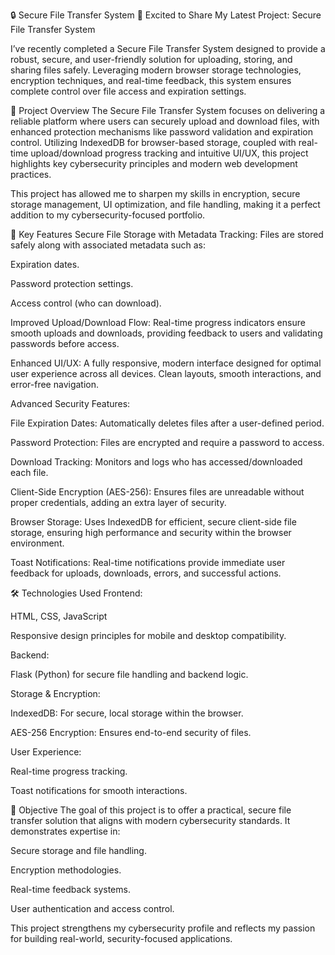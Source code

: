 🔒 Secure File Transfer System
🚀 Excited to Share My Latest Project: Secure File Transfer System

I’ve recently completed a Secure File Transfer System designed to provide a robust, secure, and user-friendly solution for uploading, storing, and sharing files safely. Leveraging modern browser storage technologies, encryption techniques, and real-time feedback, this system ensures complete control over file access and expiration settings.

🚀 Project Overview
The Secure File Transfer System focuses on delivering a reliable platform where users can securely upload and download files, with enhanced protection mechanisms like password validation and expiration control. Utilizing IndexedDB for browser-based storage, coupled with real-time upload/download progress tracking and intuitive UI/UX, this project highlights key cybersecurity principles and modern web development practices.

This project has allowed me to sharpen my skills in encryption, secure storage management, UI optimization, and file handling, making it a perfect addition to my cybersecurity-focused portfolio.

🔑 Key Features
Secure File Storage with Metadata Tracking:
Files are stored safely along with associated metadata such as:

Expiration dates.

Password protection settings.

Access control (who can download).

Improved Upload/Download Flow:
Real-time progress indicators ensure smooth uploads and downloads, providing feedback to users and validating passwords before access.

Enhanced UI/UX:
A fully responsive, modern interface designed for optimal user experience across all devices. Clean layouts, smooth interactions, and error-free navigation.

Advanced Security Features:

File Expiration Dates: Automatically deletes files after a user-defined period.

Password Protection: Files are encrypted and require a password to access.

Download Tracking: Monitors and logs who has accessed/downloaded each file.

Client-Side Encryption (AES-256): Ensures files are unreadable without proper credentials, adding an extra layer of security.

Browser Storage:
Uses IndexedDB for efficient, secure client-side file storage, ensuring high performance and security within the browser environment.

Toast Notifications:
Real-time notifications provide immediate user feedback for uploads, downloads, errors, and successful actions.

🛠 Technologies Used
Frontend:

HTML, CSS, JavaScript

Responsive design principles for mobile and desktop compatibility.

Backend:

Flask (Python) for secure file handling and backend logic.

Storage & Encryption:

IndexedDB: For secure, local storage within the browser.

AES-256 Encryption: Ensures end-to-end security of files.

User Experience:

Real-time progress tracking.

Toast notifications for smooth interactions.

🎯 Objective
The goal of this project is to offer a practical, secure file transfer solution that aligns with modern cybersecurity standards. It demonstrates expertise in:

Secure storage and file handling.

Encryption methodologies.

Real-time feedback systems.

User authentication and access control.

This project strengthens my cybersecurity profile and reflects my passion for building real-world, security-focused applications.

